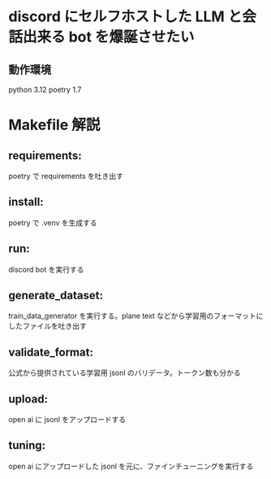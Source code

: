# discord にセルフホストした LLM と会話出来る bot を爆誕させたい

## 動作環境
python 3.12
poetry 1.7

# Makefile 解説
## requirements:
poetry で requirements を吐き出す

## install:
poetry で .venv を生成する

## run:
discord bot を実行する

## generate_dataset:
train_data_generator を実行する。plane text などから学習用のフォーマットにしたファイルを吐き出す

## validate_format:
公式から提供されている学習用 jsonl のバリデータ。トークン数も分かる

## upload:
open ai に jsonl をアップロードする

## tuning:
open ai にアップロードした jsonl を元に、ファインチューニングを実行する
